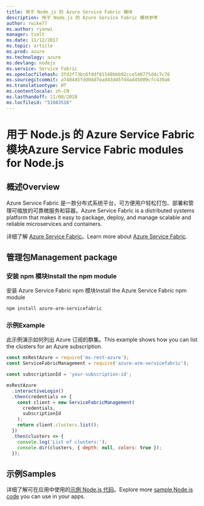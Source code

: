 ```yaml
---
title: 用于 Node.js 的 Azure Service Fabric 模块
description: 用于 Node.js 的 Azure Service Fabric 模块参考
author: rwike77
ms.author: ryanwi
manager: timlt
ms.date: 11/12/2017
ms.topic: article
ms.prod: azure
ms.technology: azure
ms.devlang: nodejs
ms.service: Service Fabric
ms.openlocfilehash: 3fd2f73bc6fddf01548bbb92cce540775d4c7c76
ms.sourcegitcommit: a748445fdd0dd7ead43d45fd4ad45009cfc439a6
ms.translationtype: HT
ms.contentlocale: zh-CN
ms.lasthandoff: 11/08/2018
ms.locfileid: "51083516"
---
```

# <a name="azure-service-fabric-modules-for-nodejs"></a><span data-ttu-id="6c3e1-103">用于 Node.js 的 Azure Service Fabric 模块</span><span class="sxs-lookup"><span data-stu-id="6c3e1-103">Azure Service Fabric modules for Node.js</span></span>

## <a name="overview"></a><span data-ttu-id="6c3e1-104">概述</span><span class="sxs-lookup"><span data-stu-id="6c3e1-104">Overview</span></span>

<span data-ttu-id="6c3e1-105">Azure Service Fabric 是一款分布式系统平台，可方便用户轻松打包、部署和管理可缩放的可靠微服务和容器。</span><span class="sxs-lookup"><span data-stu-id="6c3e1-105">Azure Service Fabric is a distributed systems platform that makes it easy to package, deploy, and manage scalable and reliable microservices and containers.</span></span>

<span data-ttu-id="6c3e1-106">详细了解 [Azure Service Fabric](https://docs.microsoft.com/azure/service-fabric/service-fabric-overview)。</span><span class="sxs-lookup"><span data-stu-id="6c3e1-106">Learn more about [Azure Service Fabric](https://docs.microsoft.com/azure/service-fabric/service-fabric-overview).</span></span>

## <a name="management-package"></a><span data-ttu-id="6c3e1-107">管理包</span><span class="sxs-lookup"><span data-stu-id="6c3e1-107">Management package</span></span>

### <a name="install-the-npm-module"></a><span data-ttu-id="6c3e1-108">安装 npm 模块</span><span class="sxs-lookup"><span data-stu-id="6c3e1-108">Install the npm module</span></span>

<span data-ttu-id="6c3e1-109">安装 Azure Service Fabric npm 模块</span><span class="sxs-lookup"><span data-stu-id="6c3e1-109">Install the Azure Service Fabric npm module</span></span>

```bash
npm install azure-arm-servicefabric
```

### <a name="example"></a><span data-ttu-id="6c3e1-110">示例</span><span class="sxs-lookup"><span data-stu-id="6c3e1-110">Example</span></span>

<span data-ttu-id="6c3e1-111">此示例演示如何列出 Azure 订阅的群集。</span><span class="sxs-lookup"><span data-stu-id="6c3e1-111">This example shows how you can list the clusters for an Azure subscription.</span></span>

```javascript
const msRestAzure = require('ms-rest-azure');
const ServiceFabricManagement = require('azure-arm-servicefabric');

const subscriptionId = 'your-subscription-id';

msRestAzure
  .interactiveLogin()
  .then(credentials => {
    const client = new ServiceFabricManagement(
      credentials,
      subscriptionId
    );
    return client.clusters.list();
  })
  .then(clusters => {
    console.log('List of clusters:');
    console.dir(clusters, { depth: null, colors: true });
  });
```

## <a name="samples"></a><span data-ttu-id="6c3e1-112">示例</span><span class="sxs-lookup"><span data-stu-id="6c3e1-112">Samples</span></span>

<span data-ttu-id="6c3e1-113">详细了解可在应用中使用的[示例 Node.js 代码](https://azure.microsoft.com/resources/samples/?platform=nodejs)。</span><span class="sxs-lookup"><span data-stu-id="6c3e1-113">Explore more [sample Node.js code](https://azure.microsoft.com/resources/samples/?platform=nodejs) you can use in your apps.</span></span>
